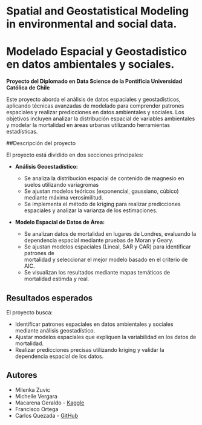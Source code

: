 # Spatial and Geostatistical Modeling in environmental and social data.
# Modelado Espacial y Geostadistico en datos ambientales y sociales.
**Proyecto del Diplomado en Data Science de la Pontificia Universidad Católica de Chile**

Este proyecto aborda el análisis de datos espaciales y geostadísticos, aplicando técnicas avanzadas de modelado para comprender patrones espaciales y realizar predicciones en datos ambientales y sociales. Los objetivos incluyen analizar la distribución espacial de variables ambientales y modelar la mortalidad en áreas urbanas utilizando herramientas estadísticas.

##Descripción del proyecto

El proyecto está dividido en dos secciones principales:

* **Análisis Geoestadístico:**
  * Se analiza la distribución espacial de contenido de magnesio en suelos utilizando 
    variagromas
  * Se ajustan modelos teóricos (exponencial, gaussiano, cúbico) mediante máxima
    verosimilitud.
  * Se implementa el método de kriging para realizar predicciones espaciales y analizar 
    la varianza de los estimaciones.
 
* **Modelo Espacial de Datos de Área:**
  * Se analizan datos de mortalidad en lugares de Londres, evaluando la dependencia 
    espacial mediante pruebas de Moran y Geary.
  * Se ajustan modelos espaciales (Lineal, SAR y CAR) para identificar patrones de     
    mortalidad y seleccionar el mejor modelo basado en el criterio de AIC.
  * Se visualizan los resultados mediante mapas temáticos de mortalidad estimda y real.
 
## Resultados esperados

El proyecto busca: 

* Identificar patrones espaciales en datos ambientales y sociales mediante análisis geostadístico.
* Ajustar modelos espaciales que expliquen la variabilidad en los datos de mortalidad.
* Realizar predicciones precisas utilizando kriging y validar la dependencia espacial de los datos.

## Autores
* Milenka Zuvic
* Michelle Vergara
* Macarena Geraldo - [Kaggle](https://www.kaggle.com/macarenageraldoz)
* Francisco Ortega
* Carlos Quezada - [GitHub](https://github.com/ciquezada)
